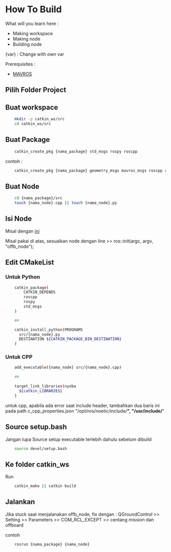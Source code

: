 # How To Build

What will you learn here :
* Making workspace
* Making node
* Building node

{var} : Change with own var

Prerequisites :
* [MAVROS](INSTALASI_ROS_MAVROS.md)

## Pilih Folder Project

## Buat workspace 

```sh
    mkdir -p catkin_ws/src
    cd catkin_ws/src
```

## Buat Package

```sh
    catkin_create_pkg {nama_package} std_msgs rospy roscpp
```

contoh :

```sh
    catkin_create_pkg {nama_package} geometry_msgs mavros_msgs roscpp rospy std_msgs
```

## Buat Node 

```sh
    cd {nama_package}/src
    touch {nama_node}.cpp || touch {nama_node}.py
```

## Isi Node

Misal dengan [ini](https://docs.px4.io/main/en/ros/mavros_offboard_cpp.html)

Misal pakai di atas, sesuaikan node dengan line >> ros::init(argc, argv, "offb_node");

## Edit CMakeList

### Untuk Python

```sh
    catkin_package(
	    CATKIN_DEPENDS
	    roscpp 
	    rospy
	    std_msgs
	)

    ##

	catkin_install_python(PROGRAMS
	  src/{nama_node}.py
	  DESTINATION ${CATKIN_PACKAGE_BIN_DESTINATION}  
	)
```

### Untuk CPP

```sh
    add_executable({nama_node} src/{nama_node}.cpp)
	
    ##

    target_link_libraries(nyoba
	  ${catkin_LIBRARIES}
	)
```

untuk cpp, apabila ada error saat include header, tambahkan dua baris ini pada path c_cpp_properties.json
    "/opt/ros/noetic/include/**",
    "/usr/include/**"

## Source setup.bash
Jangan lupa Source setup executable terlebih dahulu sebelum dibuild

```sh
    source devel/setup.bash
```

## Ke folder catkin_ws

Run

```sh
    catkin_make || catkin build
```

## Jalankan

Jika stuck saat menjalanakan offb_node, fix dengan :
QGroundControl >> Setting >> Parameters >> COM_RCL_EXCEPT >> centang mission dan offboard

contoh

```sh
    rosrun {nama_package} {nama_node}
```